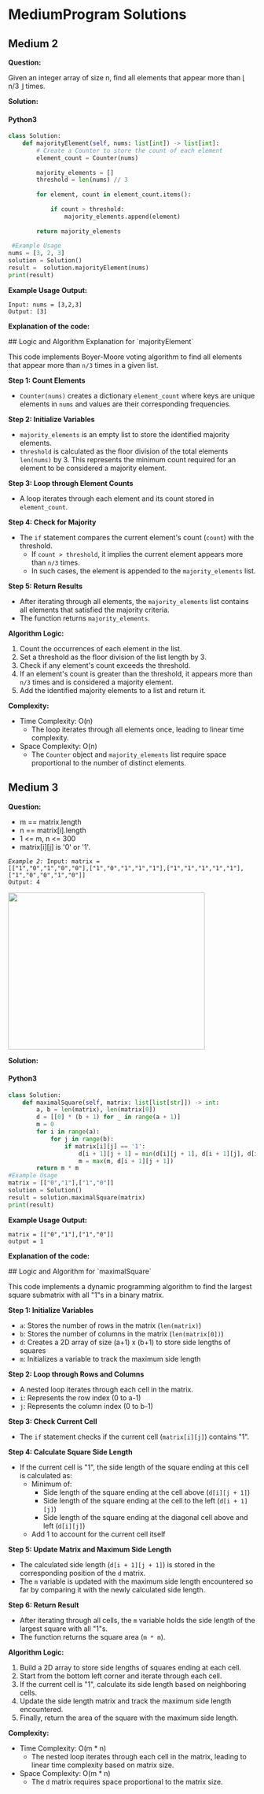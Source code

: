 # MediumProgram Solutions
## Medium 2
<p><strong>Question:</strong></p>
<p>Given an integer array of size n, find all elements that appear more than ⌊ n/3 ⌋ times.</p>
<p><strong>Solution:</strong></p>
<!-- tabs:start -->

#### **Python3**

```python
class Solution:
    def majorityElement(self, nums: list[int]) -> list[int]:
        # Create a Counter to store the count of each element
        element_count = Counter(nums)
        
        majority_elements = []
        threshold = len(nums) // 3
               
        for element, count in element_count.items():
            
            if count > threshold:
                majority_elements.append(element)
        
        return majority_elements
 
 #Example Usage       
nums = [3, 2, 3]
solution = Solution()
result =  solution.majorityElement(nums)
print(result)

```
**Example Usage Output:**
```
Input: nums = [3,2,3]
Output: [3]
```

<p><strong>Explanation of the code:</strong></p>
<p>
## Logic and Algorithm Explanation for `majorityElement`

This code implements Boyer-Moore voting algorithm to find all elements that appear more than `n/3` times in a given list.

**Step 1: Count Elements**

* `Counter(nums)` creates a dictionary `element_count` where keys are unique elements in `nums` and values are their corresponding frequencies.

**Step 2: Initialize Variables**

* `majority_elements` is an empty list to store the identified majority elements.
* `threshold` is calculated as the floor division of the total elements `len(nums)` by 3. This represents the minimum count required for an element to be considered a majority element.

**Step 3: Loop through Element Counts**

* A loop iterates through each element and its count stored in `element_count`.

**Step 4: Check for Majority**

* The `if` statement compares the current element's count (`count`) with the threshold.
    * If `count > threshold`, it implies the current element appears more than `n/3` times.
    * In such cases, the element is appended to the `majority_elements` list.

**Step 5: Return Results**

* After iterating through all elements, the `majority_elements` list contains all elements that satisfied the majority criteria.
* The function returns `majority_elements`.

**Algorithm Logic:**

1. Count the occurrences of each element in the list.
2. Set a threshold as the floor division of the list length by 3.
3. Check if any element's count exceeds the threshold.
4. If an element's count is greater than the threshold, it appears more than `n/3` times and is considered a majority element.
5. Add the identified majority elements to a list and return it.

**Complexity:**

* Time Complexity: O(n)
    * The loop iterates through all elements once, leading to linear time complexity.
* Space Complexity: O(n)
    * The `Counter` object and `majority_elements` list require space proportional to the number of distinct elements.

</p>

## Medium 3
<p><strong>Question:</strong></p>
<p>
  
* m == matrix.length
* n == matrix[i].length
* 1 <= m, n <= 300
* matrix[i][j] is '0' or '1'.

<code><pre>*Example 2:*
Input: matrix = [["1","0","1","0","0"],["1","0","1","1","1"],["1","1","1","1","1"],["1","0","0","1","0"]]
Output: 4</pre></code>
<img alt="" src="https://assets.leetcode.com/uploads/2020/11/26/max1grid.jpg" style="width: 400px; height: 319px;" />
</p>

<p><strong>Solution:</strong></p>
<!-- tabs:start -->

#### **Python3**

```python
class Solution:
    def maximalSquare(self, matrix: list[list[str]]) -> int:
        a, b = len(matrix), len(matrix[0])
        d = [[0] * (b + 1) for _ in range(a + 1)]
        m = 0
        for i in range(a):
            for j in range(b):
                if matrix[i][j] == '1':
                    d[i + 1][j + 1] = min(d[i][j + 1], d[i + 1][j], d[i][j]) + 1
                    m = max(m, d[i + 1][j + 1])
        return m * m
#Example Usage
matrix = [["0","1"],["1","0"]]
solution = Solution()
result = solution.maximalSquare(matrix)
print(result)

```
**Example Usage Output:**
```
matrix = [["0","1"],["1","0"]]
output = 1
```
<p><strong>Explanation of the code:</strong></p>
<p>
  ## Logic and Algorithm for `maximalSquare`

This code implements a dynamic programming algorithm to find the largest square submatrix with all "1"s in a binary matrix.

**Step 1: Initialize Variables**

* `a`: Stores the number of rows in the matrix (`len(matrix)`)
* `b`: Stores the number of columns in the matrix (`len(matrix[0])`)
* `d`: Creates a 2D array of size (a+1) x (b+1) to store side lengths of squares
* `m`: Initializes a variable to track the maximum side length

**Step 2: Loop through Rows and Columns**

* A nested loop iterates through each cell in the matrix.
* `i`: Represents the row index (0 to a-1)
* `j`: Represents the column index (0 to b-1)

**Step 3: Check Current Cell**

* The `if` statement checks if the current cell (`matrix[i][j]`) contains "1".

**Step 4: Calculate Square Side Length**

* If the current cell is "1", the side length of the square ending at this cell is calculated as:
    * Minimum of:
        * Side length of the square ending at the cell above (`d[i][j + 1]`)
        * Side length of the square ending at the cell to the left (`d[i + 1][j]`)
        * Side length of the square ending at the diagonal cell above and left (`d[i][j]`)
    * Add 1 to account for the current cell itself

**Step 5: Update Matrix and Maximum Side Length**

* The calculated side length (`d[i + 1][j + 1]`) is stored in the corresponding position of the `d` matrix.
* The `m` variable is updated with the maximum side length encountered so far by comparing it with the newly calculated side length.

**Step 6: Return Result**

* After iterating through all cells, the `m` variable holds the side length of the largest square with all "1"s.
* The function returns the square area (`m * m`).

**Algorithm Logic:**

1. Build a 2D array to store side lengths of squares ending at each cell.
2. Start from the bottom left corner and iterate through each cell.
3. If the current cell is "1", calculate its side length based on neighboring cells.
4. Update the side length matrix and track the maximum side length encountered.
5. Finally, return the area of the square with the maximum side length.

**Complexity:**

* Time Complexity: O(m * n)
    * The nested loop iterates through each cell in the matrix, leading to linear time complexity based on matrix size.
* Space Complexity: O(m * n)
    * The `d` matrix requires space proportional to the matrix size.
</p>



